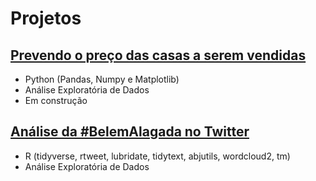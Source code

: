 # Projetos

## [Prevendo o preço das casas a serem vendidas](https://github.com/barbosarafael/Projetos/blob/master/House%20Prices%20-%20Advanced%20Regression%20Techniques/notebook_house_prices.ipynb)

- Python (Pandas, Numpy e Matplotlib)
- Análise Exploratória de Dados
- Em construção

## [Análise da #BelemAlagada no Twitter](https://github.com/barbosarafael/Projetos/blob/master/Twitter%20-%20Analise%20%23BelemAlagada/2020-03-10-analise-belemalagada.md)

- R (tidyverse, rtweet, lubridate, tidytext, abjutils, wordcloud2, tm)
- Análise Exploratória de Dados
